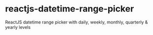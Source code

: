 # reactjs-datetime-range-picker
ReactJS datetime range picker with daily, weekly, monthly, quarterly &amp; yearly levels
